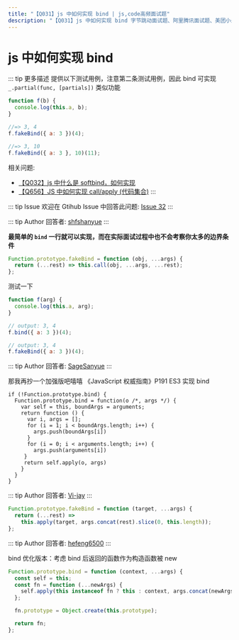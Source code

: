 ```yaml
---
title: "【Q031】js 中如何实现 bind | js,code高频面试题"
description: "【Q031】js 中如何实现 bind 字节跳动面试题、阿里腾讯面试题、美团小米面试题。"
---
```


# js 中如何实现 bind

::: tip 更多描述
提供以下测试用例，注意第二条测试用例，因此 bind 可实现 `_.partial(func, [partials])` 类似功能

```js
function f(b) {
  console.log(this.a, b);
}

//=> 3, 4
f.fakeBind({ a: 3 })(4);

//=> 3, 10
f.fakeBind({ a: 3 }, 10)(11);
```

相关问题:

- [【Q032】js 中什么是 softbind，如何实现](https://github.com/shfshanyue/Daily-Question/issues/33)
- [【Q656】JS 中如何实现 call/apply (代码集合)](https://github.com/shfshanyue/Daily-Question/issues/674)
  :::

::: tip Issue
欢迎在 Gtihub Issue 中回答此问题: [Issue 32](https://github.com/shfshanyue/Daily-Question/issues/32)
:::

::: tip Author
回答者: [shfshanyue](https://github.com/shfshanyue)
:::

**最简单的 `bind` 一行就可以实现，而在实际面试过程中也不会考察你太多的边界条件**

```js
Function.prototype.fakeBind = function (obj, ...args) {
  return (...rest) => this.call(obj, ...args, ...rest);
};
```

测试一下

```js
function f(arg) {
  console.log(this.a, arg);
}

// output: 3, 4
f.bind({ a: 3 })(4);

// output: 3, 4
f.fakeBind({ a: 3 })(4);
```

::: tip Author
回答者: [SageSanyue](https://github.com/SageSanyue)
:::

那我再抄一个加强版吧嘻嘻
《JavaScript 权威指南》P191 ES3 实现 bind

```
if (!Function.prototype.bind) {
  Function.prototype.bind = function(o /*, args */) {
    var self = this, boundArgs = arguments;
    return function () {
      var i, args = [];
      for (i = 1; i < boundArgs.length; i++) {
        args.push(boundArgs[i])
      }
      for (i = 0; i < arguments.length; i++) {
        args.push(arguments[i])
     }
     return self.apply(o, args)
    }
  }
}
```

::: tip Author
回答者: [Vi-jay](https://github.com/Vi-jay)
:::

```ts
Function.prototype.fakeBind = function (target, ...args) {
  return (...rest) =>
    this.apply(target, args.concat(rest).slice(0, this.length));
};
```

::: tip Author
回答者: [hefeng6500](https://github.com/hefeng6500)
:::

bind 优化版本：考虑 bind 后返回的函数作为构造函数被 new

```js
Function.prototype.bind = function (context, ...args) {
  const self = this;
  const fn = function (...newArgs) {
    self.apply(this instanceof fn ? this : context, args.concat(newArgs));
  };

  fn.prototype = Object.create(this.prototype);

  return fn;
};
```
